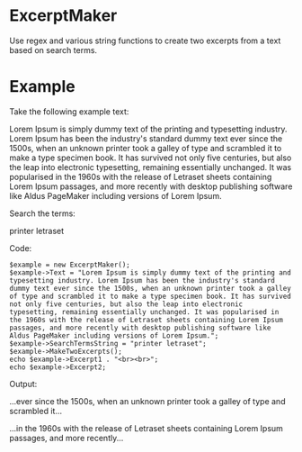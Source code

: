 # ExcerptMaker
Use regex and various string functions to create two excerpts from a text based on search terms.

# Example
Take the following example text:

Lorem Ipsum is simply dummy text of the printing and typesetting industry. Lorem Ipsum has been the industry's standard dummy text ever since the 1500s, when an unknown printer took a galley of type and scrambled it to make a type specimen book. It has survived not only five centuries, but also the leap into electronic typesetting, remaining essentially unchanged. It was popularised in the 1960s with the release of Letraset sheets containing Lorem Ipsum passages, and more recently with desktop publishing software like Aldus PageMaker including versions of Lorem Ipsum.

Search the terms:

printer letraset

Code:

    $example = new ExcerptMaker();
    $example->Text = "Lorem Ipsum is simply dummy text of the printing and typesetting industry. Lorem Ipsum has been the industry's standard dummy text ever since the 1500s, when an unknown printer took a galley of type and scrambled it to make a type specimen book. It has survived not only five centuries, but also the leap into electronic typesetting, remaining essentially unchanged. It was popularised in the 1960s with the release of Letraset sheets containing Lorem Ipsum passages, and more recently with desktop publishing software like Aldus PageMaker including versions of Lorem Ipsum.";
    $example->SearchTermsString = "printer letraset";
    $example->MakeTwoExcerpts();
    echo $example->Excerpt1 . "<br><br>";
    echo $example->Excerpt2;
    
Output:

...ever since the 1500s, when an unknown printer took a galley of type and scrambled it...

...in the 1960s with the release of Letraset sheets containing Lorem Ipsum passages, and more recently...
